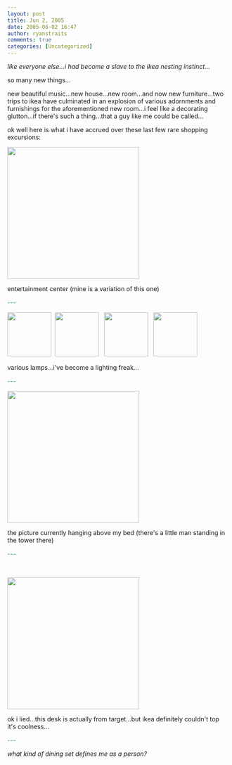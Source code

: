 ```yaml
---
layout: post
title: Jun 2, 2005
date: 2005-06-02 16:47
author: ryanstraits
comments: true
categories: [Uncategorized]
---
```

<em>like everyone else...i had become a slave to the ikea nesting instinct...</em>

so many new things...

new beautiful music...new house...new room...and now new furniture...two trips to ikea have culminated in an explosion of various adornments and furnishings for the aforementioned new room...i feel like a decorating glutton...if there's such a thing...that a guy like me could be called...

ok well here is what i have accrued over these last few rare shopping excursions:

<a href="http://x6b.xanga.com/9bd8253a54c337481432/b5997763.jpeg" target="xangaphoto"><img style="width:300px;border-width:0;" src="http://x6b.xanga.com/9bd8253a54c337481432/z5997763.jpeg" alt="" /></a>

entertainment center (mine is a variation of this one)

<span style="color:#009999;">---</span>

<a href="http://x52.xanga.com/15e8543a54c327481492/b5997823.jpg" target="xangaphoto"><img style="width:100px;border-width:0;" src="http://x52.xanga.com/15e8543a54c327481492/z5997823.jpg" alt="" /></a>  <a href="http://x52.xanga.com/9a985537c24327481507/b5997834.jpeg" target="xangaphoto"><img style="width:100px;border-width:0;" src="http://x52.xanga.com/9a985537c24327481507/z5997834.jpeg" alt="" /></a>   <a href="http://xfc.xanga.com/bae84337d2d327481526/b5997846.jpeg" target="xangaphoto"><img style="width:100px;border-width:0;" src="http://xfc.xanga.com/bae84337d2d327481526/z5997846.jpeg" alt="" /></a>   <a href="http://xd2.xanga.com/5fc87036537357481539/b5997855.jpeg" target="xangaphoto"><img style="width:100px;border-width:0;" src="http://xd2.xanga.com/5fc87036537357481539/z5997855.jpeg" alt="" /></a>

various lamps...i've become a lighting freak...

<span style="color:#009999;">---</span>

<img style="width:300px;border-width:0;" src="http://x4d.xanga.com/7ac8613679d347481688/z5997938.jpeg" alt="" />

the picture currently hanging above my bed (there's a little man standing in the tower there)

<span style="color:#009999;">---</span>

&nbsp;

<a href="http://x04.xanga.com/88289236546377481789/b5997994.jpeg" target="xangaphoto"><img style="width:300px;border-width:0;" src="http://x04.xanga.com/88289236546377481789/z5997994.jpeg" alt="" /></a>

ok i lied...this desk is actually from target...but ikea definitely couldn't top it's coolness...

<span style="color:#009999;">---</span>

<em>what kind of dining set defines me as a person?</em>
